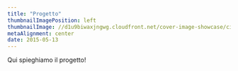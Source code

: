 ```yaml
---
title: "Progetto"
thumbnailImagePosition: left
thumbnailImage: //d1u9biwaxjngwg.cloudfront.net/cover-image-showcase/city-750.jpg
metaAlignment: center
date: 2015-05-13
---
```


Qui spieghiamo il progetto!
<!--more-->
